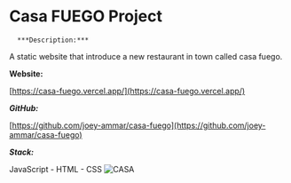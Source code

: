 # Casa FUEGO Project

      ***Description:***

A static website that introduce a new restaurant  in town called casa fuego.

**Website:**

[https://casa-fuego.vercel.app/](https://casa-fuego.vercel.app/)

***GitHub:***

[https://github.com/joey-ammar/casa-fuego](https://github.com/joey-ammar/casa-fuego)

***Stack:***

JavaScript -  HTML - CSS
![CASA](https://user-images.githubusercontent.com/66380080/123962676-0074e900-d9b2-11eb-8efb-6e8a1d67367c.png)
